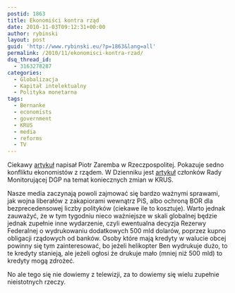 ```yaml
---
postid: 1863
title: Ekonomiści kontra rząd
date: 2010-11-03T09:12:31+00:00
author: rybinski
layout: post
guid: 'http://www.rybinski.eu/?p=1863&lang=all'
permalink: /2010/11/ekonomisci-kontra-rzad/
dsq_thread_id:
  - 3163278287
categories:
  - Globalizacja
  - Kapitał intelektualny
  - Polityka monetarna
tags:
  - Bernanke
  - economists
  - government
  - KRUS
  - media
  - reforms
  - TV
---
```

Ciekawy [artykuł](http://www.rp.pl/artykul/557887-Zaremba--Ekonomisci-buntownikami-.html) napisał Piotr Zaremba w Rzeczpospolitej. Pokazuje sedno konfliktu ekonomistów z rządem. W Dzienniku jest [artykuł](http://praca.gazetaprawna.pl/artykuly/462964,pomysly_na_krus_czyli_jak_naprawic_ubezpieczenia_spoleczne_rolnikow.html) członków Rady Monitorującej DGP na temat koniecznych zmian w KRUS.

Nasze media zaczynają powoli zajmować się bardzo ważnymi sprawami, jak wojna liberałów z zakapiorami wewnątrz PiS, albo ochroną BOR dla bezprecedensowej liczby polityków (ciekawe ile to kosztuje). Warto jednak zauważyć, że w tym tygodniu nieco ważniejsze w skali globalnej będzie jednak zupełnie inne wydarzenie, czyli ewentualna decyzja Rezerwy Federalnej o wydrukowaniu dodatkowych 500 mld dolarów, poprzez kupno obligacji rządowych od banków. Osoby które mają kredyty w walucie obcej powinny się tym zainteresować, bo jeżeli helikopter Ben wydrukuje dużo, to te kredyty stanieją, ale jeżeli ogłosi że drukuje mało (mniej niż 500 mld) to kredyty mogą zdrożeć.

No ale tego się nie dowiemy z telewizji, za to dowiemy się wielu zupełnie nieistotnych rzeczy.
